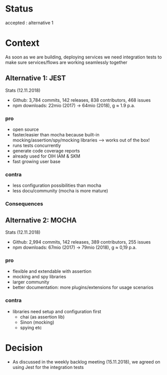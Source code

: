 # Status

accepted : alternative 1

# Context

As soon as we are building, deploying services we need integration tests to make sure services/flows are working seamlessly together

## Alternative 1: JEST

Stats (12.11.2018)

- Github: 3,784 commits, 142 releases, 838 contributors, 468 issues
- npm downloads: 22mio (2017) -> 64mio (2018), g ≈ 1.9 p.a.

### pro

- open source
- faster/easier than mocha because built-in mocking/assertion/spy/mocking libraries --> works out of the box!
- runs tests concurrently
- generate code coverage reports
- already used for OIH IAM & SKM
- fast growing user base

### contra

- less configuration possibilities than mocha
- less docu/community (mocha is more mature)

### Consequences

## Alternative 2: MOCHA

Stats (12.11.2018)

- Github: 2,994 commits, 142 releases, 389 contributors, 255 issues
- npm downloads: 67mio (2017) -> 79mio (2018), g ≈ 0,19 p.a.

### pro

- flexible and extendable with assertion
- mocking and spy libraries
- larger community 
- better documentation: more plugins/extensions for usage scenarios

### contra

- libraries need setup and configuration first
  - chai (as assertion lib)
  - Sinon (mocking)
  - spying etc

# Decision

- As discussed in the weekly backlog meeting (15.11.2018), we agreed on using Jest for the integration tests
